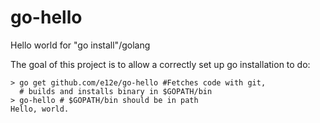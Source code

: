 # go-hello
Hello world for "go install"/golang

The goal of this project is to allow a correctly set up go installation to do:

    > go get github.com/e12e/go-hello #Fetches code with git,
      # builds and installs binary in $GOPATH/bin
    > go-hello # $GOPATH/bin should be in path
    Hello, world.

